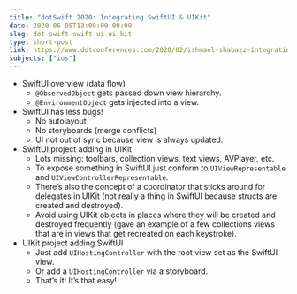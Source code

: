 ```yaml
---
title: "dotSwift 2020: Integrating SwiftUI & UIKit"
date: 2020-06-05T13:00:00-00:00
slug: dot-swift-swift-ui-ui-kit
type: short-post
link: https://www.dotconferences.com/2020/02/ishmael-shabazz-integrating-swiftui-and-ui-kit
subjects: ["ios"]
---
```


* SwiftUI overview (data flow)
    * `@ObservedObject` gets passed down view hierarchy.
    * `@EnvironmentObject` gets injected into a view.
* SwiftUI has less bugs!
    * No autolayout
    * No storyboards (merge conflicts)
    * UI not out of sync because view is always updated.
* SwiftUI project adding in UIKit
    * Lots missing: toolbars, collection views, text views, AVPlayer, etc.
    * To expose something in SwiftUI just conform to `UIViewRepresentable` and `UIViewControllerRepresentable`.
    * There’s also the concept of a coordinator that sticks around for delegates in UIKit (not really a thing in SwiftUI because structs are created and destroyed).
    * Avoid using UIKit objects in places where they will be created and destroyed frequently (gave an example of a few collections views that are in views that get recreated on each keystroke).
* UIKit project adding SwiftUI
    * Just add `UIHostingController` with the root view set as the SwiftUI view.
    * Or add a `UIHostingController` via a storyboard.
    * That’s it! It’s that easy!